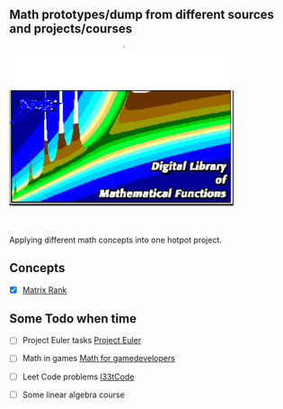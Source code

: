 ## Math prototypes/dump from different sources and projects/courses 

<img src="mathLogoCoolLogo.PNG" alt="alt text" width="400"/>

\
\
Applying different math concepts into one hotpot project.


## Concepts
- [X] [Matrix Rank](#) 

## Some Todo when time

- [ ] Project Euler tasks [Project Euler](https://projecteuler.net/)
- [ ] Math in games [Math for gamedevelopers](https://www.youtube.com/playlist?list=PLW3Zl3wyJwWOpdhYedlD-yCB7WQoHf-My)
- [ ] Leet Code problems [l33tCode](https://leetcode.com/)
- [ ] Some linear algebra course






